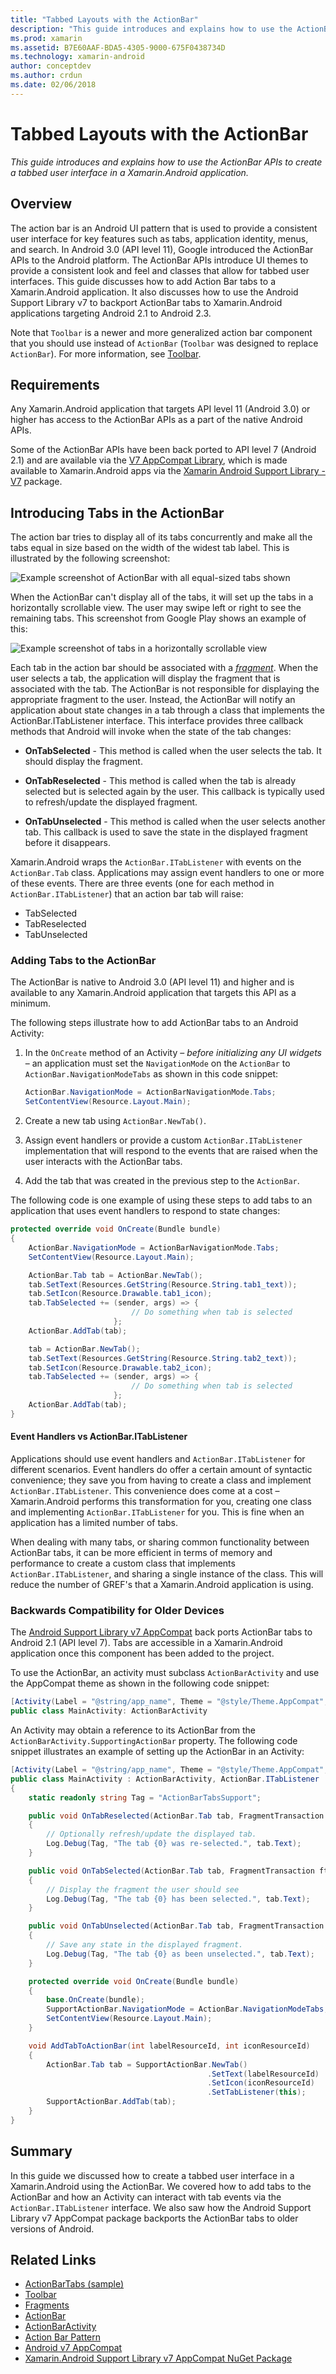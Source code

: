 ```yaml
---
title: "Tabbed Layouts with the ActionBar"
description: "This guide introduces and explains how to use the ActionBar APIs to create a tabbed user interface in a Xamarin.Android application."
ms.prod: xamarin
ms.assetid: B7E60AAF-BDA5-4305-9000-675F0438734D
ms.technology: xamarin-android
author: conceptdev
ms.author: crdun
ms.date: 02/06/2018
---
```


# Tabbed Layouts with the ActionBar

_This guide introduces and explains how to use the ActionBar APIs to create a tabbed user interface in a Xamarin.Android application._


## Overview

The action bar is an Android UI pattern that is used to provide a 
consistent user interface for key features such as tabs, application 
identity, menus, and search. In Android 3.0 (API level 11), Google 
introduced the ActionBar APIs to the Android platform. The ActionBar 
APIs introduce UI themes to provide a consistent look and feel and 
classes that allow for tabbed user interfaces. This guide discusses how 
to add Action Bar tabs to a Xamarin.Android application. It also 
discusses how to use the Android Support Library v7 to backport 
ActionBar tabs to Xamarin.Android applications targeting Android 2.1 to 
Android 2.3. 

Note that `Toolbar` is a newer and more generalized action bar component
that you should use instead of `ActionBar` (`Toolbar` was designed to
replace `ActionBar`). For more information, see
[Toolbar](~/android/user-interface/controls/tool-bar/index.md). 



## Requirements

Any Xamarin.Android application that targets API level 11 (Android 3.0) 
or higher has access to the ActionBar APIs as a part of the native 
Android APIs. 

Some of the ActionBar APIs have been back ported to API level 7
(Android 2.1) and are available via the
[V7 AppCompat Library](https://developer.android.com/tools/support-library/features.html#v7-appcompat),
which is made available to Xamarin.Android apps via the
[Xamarin Android Support Library - V7](https://www.nuget.org/packages/Xamarin.Android.Support.v7.AppCompat/)
package.



## Introducing Tabs in the ActionBar

The action bar tries to display all of its tabs concurrently and make 
all the tabs equal in size based on the width of the widest tab label. 
This is illustrated by the following screenshot: 

![Example screenshot of ActionBar with all equal-sized tabs shown](with-action-bar-images/image1.png)

When the ActionBar can't display all of the tabs, it will set up the 
tabs in a horizontally scrollable view. The user may swipe left or 
right to see the remaining tabs. This screenshot from Google Play shows 
an example of this: 

![Example screenshot of tabs in a horizontally scrollable view](with-action-bar-images/image2.png)

Each tab in the action bar should be associated with a 
[*fragment*](~/android/platform/fragments/index.md). When the 
user selects a tab, the application will display the fragment that is 
associated with the tab. The ActionBar is not responsible for 
displaying the appropriate fragment to the user. Instead, the ActionBar 
will notify an application about state changes in a tab through a class 
that implements the ActionBar.ITabListener interface. This interface 
provides three callback methods that Android will invoke when the state 
of the tab changes: 

-  **OnTabSelected** - This method is called when the user selects the
   tab. It should display the fragment.

-  **OnTabReselected** - This method is called when the tab is already
   selected but is selected again by the user. This callback is
   typically used to refresh/update the displayed fragment.

-  **OnTabUnselected** - This method is called when the user selects
   another tab. This callback is used to save the state in the
   displayed fragment before it disappears.

Xamarin.Android wraps the `ActionBar.ITabListener` with events on the 
`ActionBar.Tab` class. Applications may assign event handlers to one or 
more of these events. There are three events (one for each method in 
`ActionBar.ITabListener`) that an action bar tab will raise: 

-  TabSelected
-  TabReselected
-  TabUnselected



### Adding Tabs to the ActionBar

The ActionBar is native to Android 3.0 (API level 11) and higher and is 
available to any Xamarin.Android application that targets this API as a 
minimum. 

The following steps illustrate how to add ActionBar tabs to an Android 
Activity: 

1. In the `OnCreate` method of an Activity &ndash; *before initializing
   any UI widgets* &ndash; an application must set the `NavigationMode`
   on the `ActionBar` to `ActionBar.NavigationModeTabs` as shown in
   this code snippet:

   ```csharp
   ActionBar.NavigationMode = ActionBarNavigationMode.Tabs;
   SetContentView(Resource.Layout.Main);
   ```

2. Create a new tab using `ActionBar.NewTab()`.

3. Assign event handlers or provide a custom `ActionBar.ITabListener`
   implementation that will respond to the events that are raised when
   the user interacts with the ActionBar tabs.

4. Add the tab that was created in the previous step to the
   `ActionBar`.


The following code is one example of using these steps to add tabs to 
an application that uses event handlers to respond to state changes: 

```csharp
protected override void OnCreate(Bundle bundle)
{
    ActionBar.NavigationMode = ActionBarNavigationMode.Tabs;
    SetContentView(Resource.Layout.Main);

    ActionBar.Tab tab = ActionBar.NewTab();
    tab.SetText(Resources.GetString(Resource.String.tab1_text));
    tab.SetIcon(Resource.Drawable.tab1_icon);
    tab.TabSelected += (sender, args) => {
                           // Do something when tab is selected
                       };
    ActionBar.AddTab(tab);

    tab = ActionBar.NewTab();
    tab.SetText(Resources.GetString(Resource.String.tab2_text));
    tab.SetIcon(Resource.Drawable.tab2_icon);
    tab.TabSelected += (sender, args) => {
                           // Do something when tab is selected
                       };
    ActionBar.AddTab(tab);
}
```


#### Event Handlers vs ActionBar.ITabListener

Applications should use event handlers and `ActionBar.ITabListener` for 
different scenarios. Event handlers do offer a certain amount of 
syntactic convenience; they save you from having to create a class and 
implement `ActionBar.ITabListener`. This convenience does come at a 
cost &ndash; Xamarin.Android performs this transformation for you, creating 
one class and implementing `ActionBar.ITabListener` for you. This is 
fine when an application has a limited number of tabs. 

When dealing with many tabs, or sharing common functionality between 
ActionBar tabs, it can be more efficient in terms of memory and 
performance to create a custom class that implements 
`ActionBar.ITabListener`, and sharing a single instance of the class. 
This will reduce the number of GREF's that a Xamarin.Android 
application is using. 



### Backwards Compatibility for Older Devices

The
[Android Support Library v7 AppCompat](https://www.nuget.org/packages/Xamarin.Android.Support.v7.AppCompat/)
back ports ActionBar tabs to Android 2.1 (API level 7). Tabs are
accessible in a Xamarin.Android application once this component has
been added to the project.

To use the ActionBar, an activity must subclass `ActionBarActivity` and
use the AppCompat theme as shown in the following code snippet:

```csharp
[Activity(Label = "@string/app_name", Theme = "@style/Theme.AppCompat", MainLauncher = true, Icon = "@drawable/ic_launcher")]
public class MainActivity: ActionBarActivity
```

An Activity may obtain a reference to its ActionBar from the
`ActionBarActivity.SupportingActionBar` property. The following code
snippet illustrates an example of setting up the ActionBar in an
Activity:

```csharp
[Activity(Label = "@string/app_name", Theme = "@style/Theme.AppCompat", MainLauncher = true, Icon = "@drawable/ic_launcher")]
public class MainActivity : ActionBarActivity, ActionBar.ITabListener
{
    static readonly string Tag = "ActionBarTabsSupport";

    public void OnTabReselected(ActionBar.Tab tab, FragmentTransaction ft)
    {
        // Optionally refresh/update the displayed tab.
        Log.Debug(Tag, "The tab {0} was re-selected.", tab.Text);
    }

    public void OnTabSelected(ActionBar.Tab tab, FragmentTransaction ft)
    {
        // Display the fragment the user should see
        Log.Debug(Tag, "The tab {0} has been selected.", tab.Text);
    }

    public void OnTabUnselected(ActionBar.Tab tab, FragmentTransaction ft)
    {
        // Save any state in the displayed fragment.
        Log.Debug(Tag, "The tab {0} as been unselected.", tab.Text);
    }

    protected override void OnCreate(Bundle bundle)
    {
        base.OnCreate(bundle);
        SupportActionBar.NavigationMode = ActionBar.NavigationModeTabs;
        SetContentView(Resource.Layout.Main);
    }

    void AddTabToActionBar(int labelResourceId, int iconResourceId)
    {
        ActionBar.Tab tab = SupportActionBar.NewTab()
                                            .SetText(labelResourceId)
                                            .SetIcon(iconResourceId)
                                            .SetTabListener(this);
        SupportActionBar.AddTab(tab);
    }
}
```


## Summary

In this guide we discussed how to create a tabbed user interface in a 
Xamarin.Android using the ActionBar. We covered how to add tabs to the 
ActionBar and how an Activity can interact with tab events via the 
`ActionBar.ITabListener` interface. We also saw how the Android Support 
Library v7 AppCompat package backports the ActionBar tabs to older 
versions of Android. 


## Related Links

- [ActionBarTabs (sample)](https://developer.xamarin.com/samples/monodroid/UserInterface/ActionBarTabs/)
- [Toolbar](~/android/user-interface/controls/tool-bar/index.md)
- [Fragments](~/android/platform/fragments/index.md)
- [ActionBar](https://developer.android.com/guide/topics/ui/actionbar.html)
- [ActionBarActivity](https://developer.android.com/reference/android/support/v7/app/ActionBarActivity.html)
- [Action Bar Pattern](https://developer.android.com/design/patterns/actionbar.html)
- [Android v7 AppCompat](https://developer.android.com/tools/support-library/features.html#v7-appcompat)
- [Xamarin.Android Support Library v7 AppCompat NuGet Package](https://www.nuget.org/packages/Xamarin.Android.Support.v7.AppCompat/)
